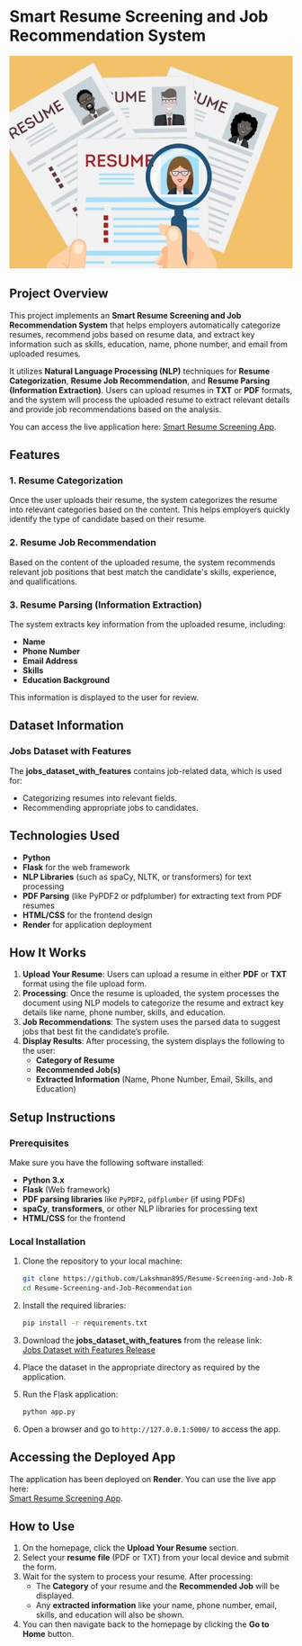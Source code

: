 
# Smart Resume Screening and Job Recommendation System
<img src="image/resume_image.webp" alt="Overview of Mood Analysis Flow" title="Overview of Mood Analysis Flow" width="600">


## Project Overview

This project implements an **Smart Resume Screening and Job Recommendation System** that helps employers automatically categorize resumes, recommend jobs based on resume data, and extract key information such as skills, education, name, phone number, and email from uploaded resumes.

It utilizes **Natural Language Processing (NLP)** techniques for **Resume Categorization**, **Resume Job Recommendation**, and **Resume Parsing (Information Extraction)**. Users can upload resumes in **TXT** or **PDF** formats, and the system will process the uploaded resume to extract relevant details and provide job recommendations based on the analysis.

You can access the live application here: [Smart Resume Screening App](https://resume-screening-and-job-recommendation.onrender.com/).

## Features

### 1. Resume Categorization
Once the user uploads their resume, the system categorizes the resume into relevant categories based on the content. This helps employers quickly identify the type of candidate based on their resume.

### 2. Resume Job Recommendation
Based on the content of the uploaded resume, the system recommends relevant job positions that best match the candidate's skills, experience, and qualifications.

### 3. Resume Parsing (Information Extraction)
The system extracts key information from the uploaded resume, including:
- **Name**
- **Phone Number**
- **Email Address**
- **Skills**
- **Education Background**

This information is displayed to the user for review.

## Dataset Information

### Jobs Dataset with Features
The **jobs_dataset_with_features** contains job-related data, which is used for:
- Categorizing resumes into relevant fields.
- Recommending appropriate jobs to candidates.

## Technologies Used

- **Python**
- **Flask** for the web framework
- **NLP Libraries** (such as spaCy, NLTK, or transformers) for text processing
- **PDF Parsing** (like PyPDF2 or pdfplumber) for extracting text from PDF resumes
- **HTML/CSS** for the frontend design
- **Render** for application deployment

## How It Works

1. **Upload Your Resume**: Users can upload a resume in either **PDF** or **TXT** format using the file upload form.
2. **Processing**: Once the resume is uploaded, the system processes the document using NLP models to categorize the resume and extract key details like name, phone number, skills, and education.
3. **Job Recommendations**: The system uses the parsed data to suggest jobs that best fit the candidate’s profile.
4. **Display Results**: After processing, the system displays the following to the user:
   - **Category of Resume**
   - **Recommended Job(s)**
   - **Extracted Information** (Name, Phone Number, Email, Skills, and Education)

## Setup Instructions

### Prerequisites

Make sure you have the following software installed:
- **Python 3.x**
- **Flask** (Web framework)
- **PDF parsing libraries** like `PyPDF2`, `pdfplumber` (if using PDFs)
- **spaCy**, **transformers**, or other NLP libraries for processing text
- **HTML/CSS** for the frontend

### Local Installation

1. Clone the repository to your local machine:
    ```bash
    git clone https://github.com/Lakshman895/Resume-Screening-and-Job-Recommendation.git
    cd Resume-Screening-and-Job-Recommendation
    ```

2. Install the required libraries:
    ```bash
    pip install -r requirements.txt
    ```

3. Download the **jobs_dataset_with_features** from the release link:  
   [Jobs Dataset with Features Release](https://github.com/Lathacharujenny/Resume-Screening-and-Job-Recommendation/releases/download/jobs_dataset_with_features/jobs_dataset_with_features.csv)

4. Place the dataset in the appropriate directory as required by the application.

5. Run the Flask application:
    ```bash
    python app.py
    ```

6. Open a browser and go to `http://127.0.0.1:5000/` to access the app.

## Accessing the Deployed App

The application has been deployed on **Render**. You can use the live app here:  
[Smart Resume Screening App](https://resume-screening-and-job-recommendation.onrender.com/).

## How to Use

1. On the homepage, click the **Upload Your Resume** section.
2. Select your **resume file** (PDF or TXT) from your local device and submit the form.
3. Wait for the system to process your resume. After processing:
   - The **Category** of your resume and the **Recommended Job** will be displayed.
   - Any **extracted information** like your name, phone number, email, skills, and education will also be shown.
4. You can then navigate back to the homepage by clicking the **Go to Home** button.



